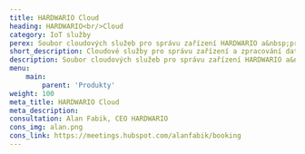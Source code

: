```yaml
---
title: HARDWARIO Cloud
heading: HARDWARIO<br/>Cloud
category: IoT služby
perex: Soubor cloudových služeb pro správu zařízení HARDWARIO a&nbsp;práci s&nbsp;daty - poskytování IoT konektivity, REST API a&nbsp;nastavení callbacků.
short_description: Cloudové služby pro správu zařízení a zpracování dat - připojení k internetu věcí, rozhraní REST API a callbacky.
description: Soubor cloudových služeb pro správu zařízení HARDWARIO a&nbsp;práci s&nbsp;daty - poskytování IoT konektivity, REST API a&nbsp;nastavení callbacků.
menu:
    main:
        parent: 'Produkty'
weight: 100
meta_title: HARDWARIO Cloud
meta_description: 
consultation: Alan Fabik, CEO HARDWARIO
cons_img: alan.png
cons_link: https://meetings.hubspot.com/alanfabik/booking
---
```

